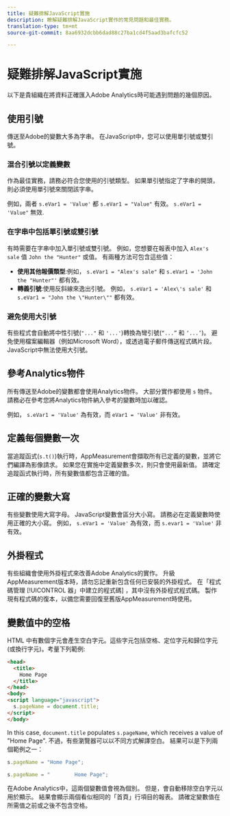 ```yaml
---
title: 疑難排解JavaScript實施
description: 瞭解疑難排解JavaScript實作的常見問題和最佳實務。
translation-type: tm+mt
source-git-commit: 8aa6932dcbb6dad88c27ba1cd4f5aad3bafcfc52

---
```



# 疑難排解JavaScript實施

以下是貴組織在將資料正確匯入Adobe Analytics時可能遇到問題的幾個原因。

## 使用引號

傳送至Adobe的變數大多為字串。 在JavaScript中，您可以使用單引號或雙引號。

### 混合引號以定義變數

作為最佳實務，請務必符合您使用的引號類型。 如果單引號指定了字串的開頭，則必須使用單引號來關閉該字串。

例如，兩者 `s.eVar1 = 'Value'` 都 `s.eVar1 = "Value"` 有效。 `s.eVar1 = 'Value"` 無效.

### 在字串中包括單引號或雙引號

有時需要在字串中加入單引號或雙引號。 例如，您想要在報表中加入 `Alex's sale` 值 `John the "Hunter"` 或值。 有兩種方法可包含這些值：

* **使用其他報價類型**:例如， `s.eVar1 = "Alex's sale"` 和 `s.eVar1 = 'John the "Hunter"'` 都有效。
* **轉義引號**:使用反斜線來逸出引號。 例如， `s.eVar1 = 'Alex\'s sale'` 和 `s.eVar1 = "John the \"Hunter\""` 都有效。

### 避免使用大引號

有些程式會自動將中性引號(`"..."` 和 `'...'`)轉換為彎引號(`“...”` 和 `‘...’`)。 避免使用檔案編輯器（例如Microsoft Word），或透過電子郵件傳送程式碼片段。 JavaScript中無法使用大引號。

## 參考Analytics物件

所有傳送至Adobe的變數都會使用Analytics物件。 大部分實作都使用 `s` 物件。 請務必在參考您將Analytics物件納入參考的變數時加以確認。

例如， `s.eVar1 = 'Value'` 為有效，而 `eVar1 = 'Value'` 非有效。

## 定義每個變數一次

當追蹤函式(`s.t()`)執行時，AppMeasurement會擷取所有已定義的變數，並將它們編譯為影像請求。 如果您在實施中定義變數多次，則只會使用最新值。 請確定追蹤函式執行時，所有變數值都包含正確的值。

## 正確的變數大寫

有些變數使用大寫字母。 JavaScript變數會區分大小寫。 請務必在定義變數時使用正確的大小寫。 例如， `s.eVar1 = 'Value'` 為有效，而 `s.evar1 = 'Value'` 非有效。

## 外掛程式

有些組織會使用外掛程式來改善Adobe Analytics的實作。 升級AppMeasurement版本時，請勿忘記重新包含任何已安裝的外掛程式。 在「程式碼管理 [!UICONTROL 器」中建立的程式碼] ，其中沒有外掛程式程式碼。 製作現有程式碼的復本，以備您需要回復至舊版AppMeasurement時使用。

## 變數值中的空格

HTML 中有數個字元會產生空白字元。這些字元包括空格、定位字元和歸位字元 (或換行字元)。考量下列範例:

```html
<head>
  <title>
    Home Page
  </title>
</head>
<body>
<script language="javascript">
  s.pageName = document.title;
</script>
</body>
```

In this case, `document.title` populates `s.pageName`, which receives a value of &quot;Home Page&quot;. 不過，有些瀏覽器可以以不同方式解譯空白。 結果可以是下列兩個範例之一：

```js
s.pageName = "Home Page";
```

```js
s.pageName = "        Home Page";
```

在Adobe Analytics中，這兩個變數值會視為個別。 但是，會自動移除空白字元以用於顯示。 結果會顯示兩個看似相同的「首頁」行項目的報表。 請確定變數值在所需值之前或之後不包含空格。
